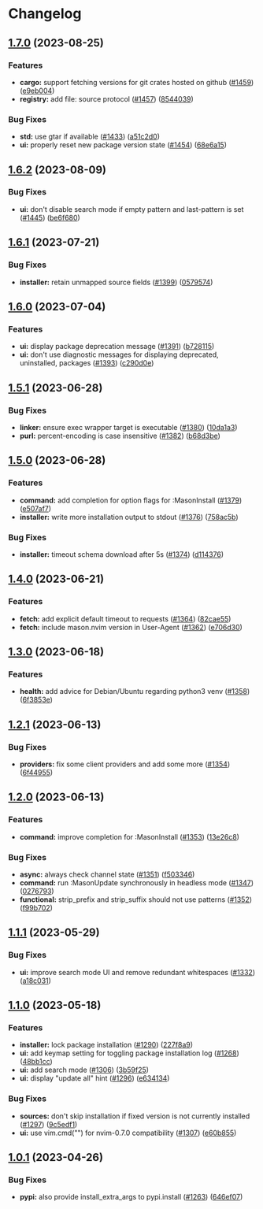 # Changelog

## [1.7.0](https://github.com/williamboman/mason.nvim/compare/v1.6.2...v1.7.0) (2023-08-25)


### Features

* **cargo:** support fetching versions for git crates hosted on github ([#1459](https://github.com/williamboman/mason.nvim/issues/1459)) ([e9eb004](https://github.com/williamboman/mason.nvim/commit/e9eb0048cecc577a1eec534485d3e010487b46a7))
* **registry:** add file: source protocol ([#1457](https://github.com/williamboman/mason.nvim/issues/1457)) ([8544039](https://github.com/williamboman/mason.nvim/commit/85440397264a31208721e4501c93b23a4940b27e))


### Bug Fixes

* **std:** use gtar if available ([#1433](https://github.com/williamboman/mason.nvim/issues/1433)) ([a51c2d0](https://github.com/williamboman/mason.nvim/commit/a51c2d063c5377ee9e58c5f9cda7c7436787be72))
* **ui:** properly reset new package version state ([#1454](https://github.com/williamboman/mason.nvim/issues/1454)) ([68e6a15](https://github.com/williamboman/mason.nvim/commit/68e6a153d7cd1251eb85ebb48d2e351e9ab940b8))

## [1.6.2](https://github.com/williamboman/mason.nvim/compare/v1.6.1...v1.6.2) (2023-08-09)


### Bug Fixes

* **ui:** don't disable search mode if empty pattern and last-pattern is set ([#1445](https://github.com/williamboman/mason.nvim/issues/1445)) ([be6f680](https://github.com/williamboman/mason.nvim/commit/be6f680774a75a06ceede3bd7159df2388f49b04))

## [1.6.1](https://github.com/williamboman/mason.nvim/compare/v1.6.0...v1.6.1) (2023-07-21)


### Bug Fixes

* **installer:** retain unmapped source fields ([#1399](https://github.com/williamboman/mason.nvim/issues/1399)) ([0579574](https://github.com/williamboman/mason.nvim/commit/05795741895ee16062eabeb0d89bff7cbcd693fa))

## [1.6.0](https://github.com/williamboman/mason.nvim/compare/v1.5.1...v1.6.0) (2023-07-04)


### Features

* **ui:** display package deprecation message ([#1391](https://github.com/williamboman/mason.nvim/issues/1391)) ([b728115](https://github.com/williamboman/mason.nvim/commit/b7281153cd9167d2b1a5d8cbda1ba8d4ad9fa8c2))
* **ui:** don't use diagnostic messages for displaying deprecated, uninstalled, packages ([#1393](https://github.com/williamboman/mason.nvim/issues/1393)) ([c290d0e](https://github.com/williamboman/mason.nvim/commit/c290d0e4ab6da9cac1e26684e53fba0b615862ed))

## [1.5.1](https://github.com/williamboman/mason.nvim/compare/v1.5.0...v1.5.1) (2023-06-28)


### Bug Fixes

* **linker:** ensure exec wrapper target is executable ([#1380](https://github.com/williamboman/mason.nvim/issues/1380)) ([10da1a3](https://github.com/williamboman/mason.nvim/commit/10da1a33b4ac24ad4d76a9af91871720ac6b65e4))
* **purl:** percent-encoding is case insensitive ([#1382](https://github.com/williamboman/mason.nvim/issues/1382)) ([b68d3be](https://github.com/williamboman/mason.nvim/commit/b68d3be4b664671002221d43c82e74a0f1006b26))

## [1.5.0](https://github.com/williamboman/mason.nvim/compare/v1.4.0...v1.5.0) (2023-06-28)


### Features

* **command:** add completion for option flags for :MasonInstall ([#1379](https://github.com/williamboman/mason.nvim/issues/1379)) ([e507af7](https://github.com/williamboman/mason.nvim/commit/e507af7b996dae90404345abb2bc88540f931589))
* **installer:** write more installation output to stdout ([#1376](https://github.com/williamboman/mason.nvim/issues/1376)) ([758ac5b](https://github.com/williamboman/mason.nvim/commit/758ac5b35e823eee74a90f855b2a66afc51ec92d))


### Bug Fixes

* **installer:** timeout schema download after 5s ([#1374](https://github.com/williamboman/mason.nvim/issues/1374)) ([d114376](https://github.com/williamboman/mason.nvim/commit/d11437645af60449ff252b2c9abda103c5610520))

## [1.4.0](https://github.com/williamboman/mason.nvim/compare/v1.3.0...v1.4.0) (2023-06-21)


### Features

* **fetch:** add explicit default timeout to requests ([#1364](https://github.com/williamboman/mason.nvim/issues/1364)) ([82cae55](https://github.com/williamboman/mason.nvim/commit/82cae550c87466b1163b216bdb9c71cb71dd8f67))
* **fetch:** include mason.nvim version in User-Agent ([#1362](https://github.com/williamboman/mason.nvim/issues/1362)) ([e706d30](https://github.com/williamboman/mason.nvim/commit/e706d305fbcc8701bd30e31dd727aee2853b9db9))

## [1.3.0](https://github.com/williamboman/mason.nvim/compare/v1.2.1...v1.3.0) (2023-06-18)


### Features

* **health:** add advice for Debian/Ubuntu regarding python3 venv ([#1358](https://github.com/williamboman/mason.nvim/issues/1358)) ([6f3853e](https://github.com/williamboman/mason.nvim/commit/6f3853e5ae8c200e29d2e394e479d9c3f8e018f5))

## [1.2.1](https://github.com/williamboman/mason.nvim/compare/v1.2.0...v1.2.1) (2023-06-13)


### Bug Fixes

* **providers:** fix some client providers and add some more ([#1354](https://github.com/williamboman/mason.nvim/issues/1354)) ([6f44955](https://github.com/williamboman/mason.nvim/commit/6f4495590a0f9e121b483c9b1236fbabbd80da7a))

## [1.2.0](https://github.com/williamboman/mason.nvim/compare/v1.1.1...v1.2.0) (2023-06-13)


### Features

* **command:** improve completion for :MasonInstall ([#1353](https://github.com/williamboman/mason.nvim/issues/1353)) ([13e26c8](https://github.com/williamboman/mason.nvim/commit/13e26c81ff5074ee8f095a791cd37fc1cec37377))


### Bug Fixes

* **async:** always check channel state ([#1351](https://github.com/williamboman/mason.nvim/issues/1351)) ([f503346](https://github.com/williamboman/mason.nvim/commit/f5033463bb911a136e577fc6f339328f162e2b4a))
* **command:** run :MasonUpdate synchronously in headless mode ([#1347](https://github.com/williamboman/mason.nvim/issues/1347)) ([0276793](https://github.com/williamboman/mason.nvim/commit/02767937fc2e1b214c854a8fdde26ae1d3529dd6))
* **functional:** strip_prefix and strip_suffix should not use patterns ([#1352](https://github.com/williamboman/mason.nvim/issues/1352)) ([f99b702](https://github.com/williamboman/mason.nvim/commit/f99b70233e49db2229350bb82d9ddc6e2f4131c0))

## [1.1.1](https://github.com/williamboman/mason.nvim/compare/v1.1.0...v1.1.1) (2023-05-29)


### Bug Fixes

* **ui:** improve search mode UI and remove redundant whitespaces ([#1332](https://github.com/williamboman/mason.nvim/issues/1332)) ([a18c031](https://github.com/williamboman/mason.nvim/commit/a18c031c72a3c7576ba5dc60ee30de8290c8757c))

## [1.1.0](https://github.com/williamboman/mason.nvim/compare/v1.0.1...v1.1.0) (2023-05-18)


### Features

* **installer:** lock package installation ([#1290](https://github.com/williamboman/mason.nvim/issues/1290)) ([227f8a9](https://github.com/williamboman/mason.nvim/commit/227f8a9aaae495f481c768f8346edfceaf6d2951))
* **ui:** add keymap setting for toggling package installation log ([#1268](https://github.com/williamboman/mason.nvim/issues/1268)) ([48bb1cc](https://github.com/williamboman/mason.nvim/commit/48bb1cc33a1fefe94f5ce4972446a1c6ad849f15))
* **ui:** add search mode ([#1306](https://github.com/williamboman/mason.nvim/issues/1306)) ([3b59f25](https://github.com/williamboman/mason.nvim/commit/3b59f25d435fb1b8d36c4cc26410c3569f0bd795))
* **ui:** display "update all" hint ([#1296](https://github.com/williamboman/mason.nvim/issues/1296)) ([e634134](https://github.com/williamboman/mason.nvim/commit/e634134312bb936f472468a401c9cae6485ab54b))


### Bug Fixes

* **sources:** don't skip installation if fixed version is not currently installed ([#1297](https://github.com/williamboman/mason.nvim/issues/1297)) ([9c5edf1](https://github.com/williamboman/mason.nvim/commit/9c5edf13c2e6bd5223eebfeb4557ccc841acaa0e))
* **ui:** use vim.cmd("") for nvim-0.7.0 compatibility ([#1307](https://github.com/williamboman/mason.nvim/issues/1307)) ([e60b855](https://github.com/williamboman/mason.nvim/commit/e60b855bfa8c7d34387200daa6e54a5e22d3da05))

## [1.0.1](https://github.com/williamboman/mason.nvim/compare/v1.0.0...v1.0.1) (2023-04-26)


### Bug Fixes

* **pypi:** also provide install_extra_args to pypi.install ([#1263](https://github.com/williamboman/mason.nvim/issues/1263)) ([646ef07](https://github.com/williamboman/mason.nvim/commit/646ef07907e0960987c13c0b13f69eb808cc66ad))
